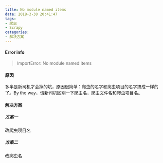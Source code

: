 ```yaml
---
title: No module named items
date: 2018-3-30 20:41:47
tags:
- 爬虫
- Scrapy
categories:
- 解决方案
---
```


#### Error info

> ImportError: No module named items

#### 原因

多半是新司机才会掉的坑，原因很简单：爬虫的名字和爬虫项目的名字搞成一样的了。By the way，请新司机区别一下爬虫名，爬虫文件名和爬虫项目名。

#### 解决方案

##### 方案一

改爬虫项目名

##### 方案二

改爬虫名